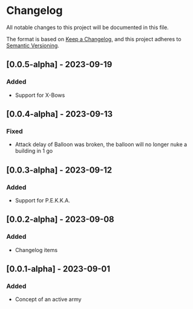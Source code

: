 # Changelog

All notable changes to this project will be documented in this file.

The format is based on [Keep a Changelog](https://keepachangelog.com/en/1.0.0/),
and this project adheres to [Semantic Versioning](https://semver.org/spec/v2.0.0.html).

## [0.0.5-alpha] - 2023-09-19

### Added

- Support for X-Bows

## [0.0.4-alpha] - 2023-09-13

### Fixed

- Attack delay of Balloon was broken, the balloon will no longer nuke a building in 1 go

## [0.0.3-alpha] - 2023-09-12

### Added

- Support for P.E.K.K.A.

## [0.0.2-alpha] - 2023-09-08

### Added

- Changelog items

## [0.0.1-alpha] - 2023-09-01

### Added

- Concept of an active army
